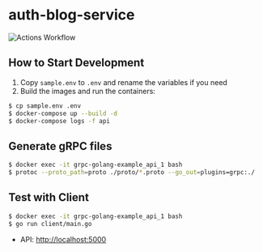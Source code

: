 # auth-blog-service

![Actions Workflow](https://github.com/joaomarcuslf/grpc-golang-example/workflows/go/badge.svg)

## How to Start Development

1. Copy ```sample.env``` to ```.env``` and rename the variables if you need
2. Build the images and run the containers:

```sh
$ cp sample.env .env
$ docker-compose up --build -d
$ docker-compose logs -f api
```

## Generate gRPC files

```sh
$ docker exec -it grpc-golang-example_api_1 bash
$ protoc --proto_path=proto ./proto/*.proto --go_out=plugins=grpc:./
```

## Test with Client

```sh
$ docker exec -it grpc-golang-example_api_1 bash
$ go run client/main.go
```

- API: [http://localhost:5000](http://localhost:5000)
